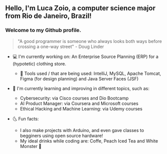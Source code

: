 ## Hello, I'm Luca Zoio, a computer science major from Rio de Janeiro, Brazil!
### Welcome to my Github profile.

> "A good programmer is someone who always looks both ways before crossing a one-way street" - Doug Linder

- 💻 I'm currently working on: An Enterprise Source Planning (ERP) for a (hypotetic) clothing store.
  - 🧰 Tools used / that are being used: IntelliJ, MySQL, Apache Tomcat, Figma (for design planning) and Java Server Faces (JSF)

- 🌱 I'm currently learning and improving in different topics, such as:
  - Cybersecurity: via Cisco courses and Dio Bootcamp
  - AI Product Manager: via Coursera and Microsoft courses
  - Ethical Hacking and Machine Learning: via Udemy courses

- 🌜 Fun facts:
  - I also make projects with Arduino, and even gave classes to begginers using open source hardware!
  - My ideal drinks while coding are: Coffe, Peach Iced Tea and White Monster 🥤
